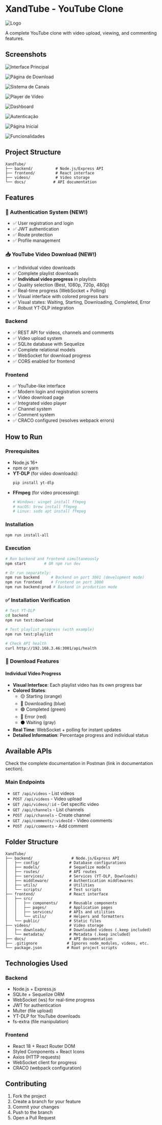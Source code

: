 # XandTube - YouTube Clone

![Logo](logo.png)

A complete YouTube clone with video upload, viewing, and commenting features.

## Screenshots

![Interface Principal](images/Captura%20de%20tela%202025-08-05%20155802.png)

![Página de Download](images/Captura%20de%20tela%202025-08-05%20155750.png)

![Sistema de Canais](images/Captura%20de%20tela%202025-08-05%20155739.png)

![Player de Vídeo](images/Captura%20de%20tela%202025-08-05%20155729.png)

![Dashboard](images/Captura%20de%20tela%202025-08-05%20155714.png)

![Autenticação](images/Captura%20de%20tela%202025-08-05%20002453.png)

![Página Inicial](images/Captura%20de%20tela%202025-08-05%20002438.png)

![Funcionalidades](images/Captura%20de%20tela%202025-08-05%20002056.png)

## Project Structure

```
XandTube/
├── backend/          # Node.js/Express API
├── frontend/         # React interface
├── videos/           # Video storage
└── docs/            # API documentation
```

## Features

### 🔐 Authentication System (NEW!)
- ✅ User registration and login
- ✅ JWT authentication
- ✅ Route protection
- ✅ Profile management

### 📥 YouTube Video Download (NEW!)
- ✅ Individual video downloads
- ✅ Complete playlist downloads
- ✅ **Individual video progress** in playlists
- ✅ Quality selection (Best, 1080p, 720p, 480p)
- ✅ Real-time progress (WebSocket + Polling)
- ✅ Visual interface with colored progress bars
- ✅ Visual states: Waiting, Starting, Downloading, Completed, Error
- ✅ Robust YT-DLP integration

### Backend
- ✅ REST API for videos, channels and comments
- ✅ Video upload system
- ✅ SQLite database with Sequelize
- ✅ Complete relational models
- ✅ WebSocket for download progress
- ✅ CORS enabled for frontend

### Frontend
- ✅ YouTube-like interface
- ✅ Modern login and registration screens
- ✅ Video download page
- ✅ Integrated video player
- ✅ Channel system
- ✅ Comment system
- ✅ CRACO configured (resolves webpack errors)

## How to Run

### Prerequisites
- Node.js 16+
- npm or yarn
- **YT-DLP** (for video downloads):
  ```bash
  pip install yt-dlp
  ```
- **FFmpeg** (for video processing):
  ```bash
  # Windows: winget install ffmpeg
  # macOS: brew install ffmpeg  
  # Linux: sudo apt install ffmpeg
  ```

### Installation
```bash
npm run install-all
```

### Execution
```bash
# Run backend and frontend simultaneously
npm start        # OR npm run dev

# Or run separately:
npm run backend     # Backend on port 3001 (development mode)
npm run frontend    # Frontend on port 3000
npm run backend:prod # Backend in production mode
```

### ✅ Installation Verification
```bash
# Test YT-DLP
cd backend
npm run test:download

# Test playlist progress (with example)
npm run test:playlist

# Check API health
curl http://192.168.3.46:3001/api/health
```

### 🎯 Download Features

#### Individual Video Progress
- **Visual Interface**: Each playlist video has its own progress bar
- **Colored States**: 
  - 🟡 Starting (orange)
  - 🔵 Downloading (blue) 
  - 🟢 Completed (green)
  - 🔴 Error (red)
  - ⚫ Waiting (gray)
- **Real Time**: WebSocket + polling for instant updates
- **Detailed Information**: Percentage progress and individual status

## Available APIs

Check the complete documentation in Postman (link in documentation section).

### Main Endpoints
- `GET /api/videos` - List videos
- `POST /api/videos` - Video upload
- `GET /api/videos/:id` - Get specific video
- `GET /api/channels` - List channels
- `POST /api/channels` - Create channel
- `GET /api/comments/:videoId` - Video comments
- `POST /api/comments` - Add comment

## Folder Structure

```
XandTube/
├── backend/                 # Node.js/Express API
│   ├── config/             # Database configurations
│   ├── models/             # Sequelize models
│   ├── routes/             # API routes
│   ├── services/           # Services (YT-DLP, Downloads)
│   ├── middleware/         # Authentication middlewares
│   ├── utils/              # Utilities
│   └── scripts/            # Test scripts
├── frontend/               # React interface
│   ├── src/
│   │   ├── components/     # Reusable components
│   │   ├── pages/          # Application pages
│   │   ├── services/       # APIs and utilities
│   │   └── utils/          # Helpers and formatters
│   └── public/             # Static files
├── videos/                 # Video storage
│   ├── downloads/          # Downloaded videos (.keep included)
│   └── metadata/           # Metadata (.keep included)
├── docs/                   # API documentation
├── .gitignore             # Ignores node_modules, videos, etc.
└── package.json           # Root project scripts
```

## Technologies Used

### Backend
- Node.js + Express.js
- SQLite + Sequelize ORM
- WebSocket (ws) for real-time progress  
- JWT for authentication
- Multer (file upload)
- YT-DLP for YouTube downloads
- fs-extra (file manipulation)

### Frontend
- React 18 + React Router DOM
- Styled Components + React Icons
- Axios (HTTP requests)
- WebSocket client for progress
- CRACO (webpack configuration)

## Contributing

1. Fork the project
2. Create a branch for your feature
3. Commit your changes
4. Push to the branch
5. Open a Pull Request